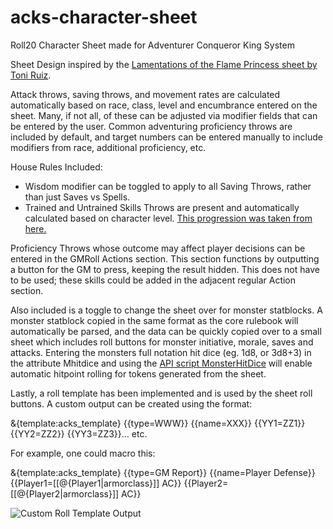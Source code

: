 # acks-character-sheet
Roll20 Character Sheet made for Adventurer Conqueror King System

Sheet Design inspired by the [Lamentations of the Flame Princess sheet by Toni Ruiz](https://github.com/Roll20/roll20-character-sheets/tree/master/Lotfp).

Attack throws, saving throws, and movement rates are calculated automatically based on race, class, level and encumbrance entered on the sheet. Many, if not all, of these can be adjusted via modifier fields that can be entered by the user. Common adventuring proficiency throws are included by default, and target numbers can be entered manually to include modifiers from race, additional proficiency, etc.

House Rules Included:
* Wisdom modifier can be toggled to apply to all Saving Throws, rather than just Saves vs Spells.
* Trained and Untrained Skills Throws are present and automatically calculated based on character level. [This progression was taken from here.](http://www.autarch.co/comment/9485#comment-9485)

Proficiency Throws whose outcome may affect player decisions can be entered in the GMRoll Actions section. This section functions by outputting a button for the GM to press, keeping the result hidden. This does not have to be used; these skills could be added in the adjacent regular Action section.

Also included is a toggle to change the sheet over for monster statblocks. A monster statblock copied in the same format as the core rulebook will automatically be parsed, and the data can be quickly copied over to a small sheet which includes roll buttons for monster initiative, morale, saves and attacks. Entering the monsters full notation hit dice (eg. 1d8, or 3d8+3) in the attribute Mhitdice and using the [API script MonsterHitDice](https://wiki.roll20.net/Script:Monster_Hit_Dice) will enable automatic hitpoint rolling for tokens generated from the sheet.

Lastly, a roll template has been implemented and is used by the sheet roll buttons. A custom output can be created using the format:

&{template:acks_template} {{type=WWW}} {{name=XXX}} {{YY1=ZZ1}} {{YY2=ZZ2}} {{YY3=ZZ3}}... etc.

For example, one could macro this:

&{template:acks_template} {{type=GM Report}} {{name=Player Defense}} {{Player1=[[@{Player1|armorclass}]] AC}} {{Player2=[[@{Player2|armorclass}]] AC}}

![Custom Roll Template Output](https://raw.githubusercontent.com/dedurrett/acks-character-sheet/master/ACKS_rolltemplate.png)
